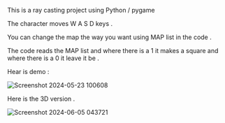 This is a ray casting project using Python / pygame

The character moves W A S D keys .

You can change the map the way you want using MAP list in the code .

The code reads the MAP list and where there is a  1  it makes a square and where there is a  0  it leave it be .


Hear is demo :


![Screenshot 2024-05-23 100608](https://github.com/AlirezaSaadatmand/Ray-Casting/assets/157215281/ab302ae5-1742-4d6a-b2ea-589fc80f4036)



Here is the 3D version .

![Screenshot 2024-06-05 043721](https://github.com/AlirezaSaadatmand/Ray-Casting/assets/157215281/518caad2-8a9b-45e5-b0c2-53c581e42d86)
